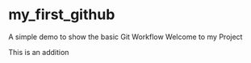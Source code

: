 # my_first_github
A simple demo to show the basic Git Workflow
Welcome to my Project

This is an addition